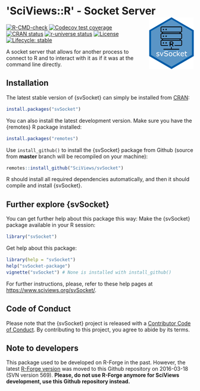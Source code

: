 # 'SciViews::R' - Socket Server <a href='https://www.sciviews.org/svSocket'><img src='man/figures/logo.png' align='right' height='139'/></a>

<!-- badges: start -->

[![R-CMD-check](https://github.com/SciViews/svSocket/actions/workflows/R-CMD-check.yaml/badge.svg)](https://github.com/SciViews/svSocket/actions/workflows/R-CMD-check.yaml) [![Codecov test coverage](https://codecov.io/gh/SciViews/svSocket/branch/main/graph/badge.svg)](https://app.codecov.io/gh/SciViews/svSocket?branch=main) [![CRAN status](https://www.r-pkg.org/badges/version/svSocket)](https://cran.r-project.org/package=svSocket) [![r-universe status](https://sciviews.r-universe.dev/badges/svSocket)](https://sciviews.r-universe.dev/svSocket) [![License](https://img.shields.io/badge/license-GPL-blue.svg)](https://www.gnu.org/licenses/gpl-2.0.html) [![Lifecycle: stable](https://img.shields.io/badge/lifecycle-stable-brightgreen.svg)](https://lifecycle.r-lib.org/articles/stages.html#stable)

<!-- badges: end -->

A socket server that allows for another process to connect to R and to interact with it as if it was at the command line directly.

## Installation

The latest stable version of {svSocket} can simply be installed from [CRAN](http://cran.r-project.org):

``` r
install.packages("svSocket")
```

You can also install the latest development version. Make sure you have the {remotes} R package installed:

``` r
install.packages("remotes")
```

Use `install_github()` to install the {svSocket} package from Github (source from **master** branch will be recompiled on your machine):

``` r
remotes::install_github("SciViews/svSocket")
```

R should install all required dependencies automatically, and then it should compile and install {svSocket}.


## Further explore {svSocket}

You can get further help about this package this way: Make the {svSocket} package available in your R session:

``` r
library("svSocket")
```

Get help about this package:

``` r
library(help = "svSocket")
help("svSocket-package")
vignette("svSocket") # None is installed with install_github()
```

For further instructions, please, refer to these help pages at <https://www.sciviews.org/svSocket/>.

## Code of Conduct

Please note that the {svSocket} project is released with a [Contributor Code of Conduct](https://contributor-covenant.org/version/2/0/CODE_OF_CONDUCT.html). By contributing to this project, you agree to abide by its terms.

## Note to developers

This package used to be developed on R-Forge in the past. However, the latest [R-Forge version](https://r-forge.r-project.org/projects/sciviews/) was moved to this Github repository on 2016-03-18 (SVN version 569). **Please, do not use R-Forge anymore for SciViews development, use this Github repository instead.**
